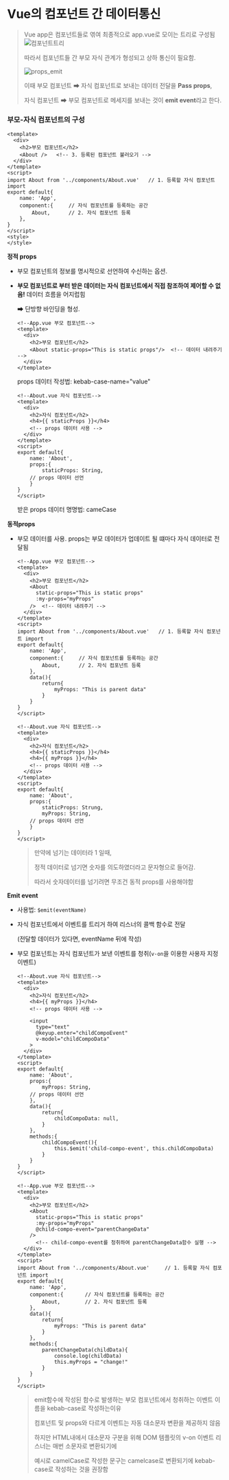 # Vue의 컴포넌트 간 데이터통신

> Vue app은 컴포넌트들로 엮여 최종적으로 app.vue로 모이는 트리로 구성됨![컴포넌트트리](데이터통신_사진/컴포넌트트리.PNG)
>
> 따라서 컴포넌트들 간 부모 자식 관계가 형성되고 상하 통신이 필요함.
>
> ![props_emit](데이터통신_사진/props_emit.png)
>
> 이때 부모 컴포넌트 ➡ 자식 컴포넌트로 보내는 데이터 전달을 **Pass props**,
>
> 자식 컴포넌트 ➡ 부모 컴포넌트로 메세지를 보내는 것이 **emit event**라고 한다.



### 부모-자식 컴포넌트의 구성

``` vue
<template>
  <div>
    <h2>부모 컴포넌트</h2>
    <About />	<!-- 3. 등록된 컴포넌트 불러오기 -->
  </div>
</template>
<script>
import About from '../components/About.vue'	  // 1. 등록할 자식 컴포넌트 import
export default{
    name: 'App',
    component:{		// 자식 컴포넌트를 등록하는 공간
        About,		// 2. 자식 컴포넌트 등록
    },
}
</script>
<style>
</style>
```



**정적 props**

- 부모 컴포넌트의 정보를 명시적으로 선언하여 수신하는 옵션.

- **부모 컴포넌트로 부터 받은 데이터는 자식 컴포넌트에서 직접 참조하여 제어할 수 없음!** 데이터 흐름을 어지럽힘

  ➡ 단방향 바인딩을 형성.

  ```vue
  <!--App.vue 부모 컴포넌트-->
  <template>
    <div>
      <h2>부모 컴포넌트</h2>
      <About static-props="This is static props"/>	<!-- 데이터 내려주기 -->
    </div>
  </template>
  ```

  props 데이터 작성법: kebab-case-name="value"

  ``` vue
  <!--About.vue 자식 컴포넌트-->
  <template>
    <div>
      <h2>자식 컴포넌트</h2>
      <h4>{{ staticProps }}</h4>
      <!-- props 데이터 사용 -->
    </div>
  </template>
  <script>
  export default{
      name: 'About',
      props:{
          staticProps: String,
      // props 데이터 선언
      }
  }
  </script>
  ```

  받은 props 데이터 명명법: cameCase



**동적props**

- 부모 데이터를 사용. props는 부모 데이터가 업데이트 될 떄마다 자식 데이터로 전달됨

    ```vue
    <!--App.vue 부모 컴포넌트-->
    <template>
      <div>
        <h2>부모 컴포넌트</h2>
        <About
          static-props="This is static props"
          :my-props="myProps"
        />	<!-- 데이터 내려주기 -->
      </div>
    </template>
    <script>
    import About from '../components/About.vue'	  // 1. 등록할 자식 컴포넌트 import
    export default{
        name: 'App',
        component:{		// 자식 컴포넌트를 등록하는 공간
            About,		// 2. 자식 컴포넌트 등록
        },
        data(){
            return{
                myProps: "This is parent data"
            }
        }
    }
    </script>
    ```

    ``` vue
    <!--About.vue 자식 컴포넌트-->
    <template>
      <div>
        <h2>자식 컴포넌트</h2>
        <h4>{{ staticProps }}</h4>
        <h4>{{ myProps }}</h4>
        <!-- props 데이터 사용 -->
      </div>
    </template>
    <script>
    export default{
        name: 'About',
        props:{
            staticProps: Strung,
            myProps: String,
        // props 데이터 선언
        }
    }
    </script>
    ```

  > 만약에 넘기는 데이터라 1 일때,
  >
  > 정적 데이터로 넘기면 숫자를 의도하였더라고 문자형으로 들어감.
  >
  > 따라서 숫자데이터를 넘기려면 무조건 동적 props를 사용해야함



**Emit event**

- 사용법: `$emit(eventName)`

- 자식 컴포넌트에서 이벤트를 트리거 하여 리스너의 콜백 함수로 전달 

  (전달할 데이터가 있다면, eventName 뒤에 작성)

- 부모 컴포넌트는 자식 컴포넌트가 보낸 이벤트를 청취(`v-on`을 이용한 사용자 지정 이벤트)

  ``` vue
  <!--About.vue 자식 컴포넌트-->
  <template>
    <div>
      <h2>자식 컴포넌트</h2>
      <h4>{{ myProps }}</h4>
      <!-- props 데이터 사용 -->
        
      <input
        type="text"
        @keyup.enter="childCompoEvent"
        v-model="childCompoData"
      >
    </div>
  </template>
  <script>
  export default{
      name: 'About',
      props:{
          myProps: String,
      // props 데이터 선언
      },
      data(){
          return{
              childCompoData: null,
          }
      },
      methods:{
          childCompoEvent(){
              this.$emit('child-compo-event', this.childCompoData)
          }
      }
  }
  </script>
  ```

  ``` vue
  <!--App.vue 부모 컴포넌트-->
  <template>
    <div>
      <h2>부모 컴포넌트</h2>
      <About
        static-props="This is static props"
        :my-props="myProps"
        @child-compo-event="parentChangeData"
      />
        <!-- child-compo-event를 청취하여 parentChangeData함수 실행 -->
    </div>
  </template>
  <script>
  import About from '../components/About.vue'	  // 1. 등록할 자식 컴포넌트 import
  export default{
      name: 'App',
      component:{		// 자식 컴포넌트를 등록하는 공간
          About,		// 2. 자식 컴포넌트 등록
      },
      data(){
          return{
              myProps: "This is parent data"
          }
      },
      methods:{
          parentChangeData(childData){
              console.log(childData)
              this.myProps = "change!"
          }
      }
  }
  </script>
  ```

  > emit함수에 작성된 함수로 발생하는 부모 컴포넌트에서 청취하는 이벤트 이름을 kebab-case로 작성하는이유
  >
  > 컴포넌트 및 props와 다르게 이벤트는 자동 대소문자 변환을 제공하지 않음
  >
  > 하지만 HTML내에서 대소문자 구분을 위해 DOM 템플릿의 v-on 이벤트 리스너는 매번 소문자로 변환되기에
  >
  > 예시로 camelCase로 작성한 문구는 camelcase로 변환되기에 kebab-case로 작성하는 것을 권장함
